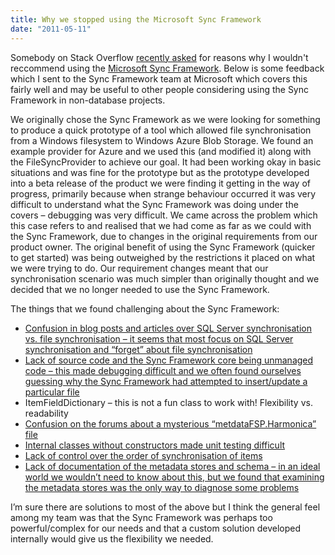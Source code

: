 ```yaml
---
title: Why we stopped using the Microsoft Sync Framework
date: "2011-05-11"
---
```


Somebody on Stack Overflow [recently asked](http://stackoverflow.com/questions/5965404/sync-2-net-applications/) for reasons why I wouldn't reccommend using the [Microsoft Sync Framework](http://msdn.microsoft.com/en-us/sync/bb736753). Below is some feedback which I sent to the Sync Framework team at Microsoft which covers this fairly well and may be useful to other people considering using the Sync Framework in non-database projects.

<!--more-->

We originally chose the Sync Framework as we were looking for something to produce a quick prototype of a tool which allowed file synchronisation from a Windows filesystem to Windows Azure Blob Storage. We found an example provider for Azure and we used this (and modified it) along with the FileSyncProvider to achieve our goal. It had been working okay in basic situations and was fine for the prototype but as the prototype developed into a beta release of the product we were finding it getting in the way of progress, primarily because when strange behaviour occurred it was very difficult to understand what the Sync Framework was doing under the covers – debugging was very difficult. We came across the problem which this case refers to and realised that we had come as far as we could with the Sync Framework, due to changes in the original requirements from our product owner. The original benefit of using the Sync Framework (quicker to get started) was being outweighed by the restrictions it placed on what we were trying to do. Our requirement changes meant that our synchronisation scenario was much simpler than originally thought and we decided that we no longer needed to use the Sync Framework.

The things that we found challenging about the Sync Framework:

- [Confusion in blog posts and articles over SQL Server synchronisation vs. file synchronisation – it seems that most focus on SQL Server synchronisation and “forget” about file synchronisation](http://social.microsoft.com/Forums/en-US/syncdevdiscussions/thread/3686f3ba-e326-4676-96c2-e83ea32ffc1d)
- [Lack of source code and the Sync Framework core being unmanaged code – this made debugging difficult and we often found ourselves guessing why the Sync Framework had attempted to insert/update a particular file](http://social.microsoft.com/Forums/en-US/syncdevdiscussions/thread/4116c9ff-17f6-475c-b21a-35dcbd643504)
- ItemFieldDictionary – this is not a fun class to work with! Flexibility vs. readability
- [Confusion on the forums about a mysterious “metdataFSP.Harmonica” file](http://social.microsoft.com/Forums/en-US/syncdevdiscussions/thread/0d61c8e5-4b02-4dde-a181-20a866e4393c)
- [Internal classes without constructors made unit testing difficult](http://stackoverflow.com/questions/3279412/mocking-a-type-with-an-internal-constructor-using-moq)
- [Lack of control over the order of synchronisation of items](http://social.microsoft.com/Forums/en-US/syncdevdiscussions/thread/0526f0a6-fcff-4a6b-bb50-f4213f26239f)
- [Lack of documentation of the metadata stores and schema – in an ideal world we wouldn’t need to know about this, but we found that examining the metadata stores was the only way to diagnose some problems](http://social.microsoft.com/Forums/en-US/syncdevdiscussions/thread/4116c9ff-17f6-475c-b21a-35dcbd643504)

I’m sure there are solutions to most of the above but I think the general feel among my team was that the Sync Framework was perhaps too powerful/complex for our needs and that a custom solution developed internally would give us the flexibility we needed.
